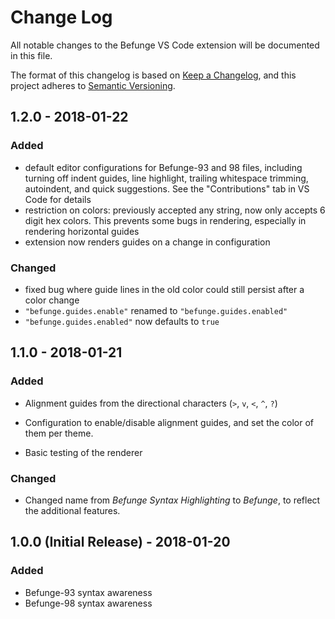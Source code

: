 # Change Log

All notable changes to the Befunge VS Code extension will be documented in this file.

The format of this changelog is based on [Keep a Changelog](http://keepachangelog.com/en/1.0.0/),
and this project adheres to [Semantic Versioning](http://semver.org/spec/v2.0.0.html).

## 1.2.0 - 2018-01-22

### Added

* default editor configurations for Befunge-93 and 98 files, including turning off indent guides, line highlight, trailing whitespace trimming, autoindent, and quick suggestions. See the "Contributions" tab in VS Code for details
* restriction on colors: previously accepted any string, now only accepts 6 digit hex colors. This prevents some bugs in rendering, especially in rendering horizontal guides
* extension now renders guides on a change in configuration

### Changed

* fixed bug where guide lines in the old color could still persist after a color change
* `"befunge.guides.enable"` renamed to `"befunge.guides.enabled"`
* `"befunge.guides.enabled"` now defaults to `true`

## 1.1.0 - 2018-01-21

### Added

* Alignment guides from the directional characters (`>`, `v`, `<`, `^`, `?`)

* Configuration to enable/disable alignment guides, and set the color of them per theme.

* Basic testing of the renderer

### Changed

* Changed name from *Befunge Syntax Highlighting* to *Befunge*, to reflect the additional features.

## 1.0.0 (Initial Release) - 2018-01-20

### Added

* Befunge-93 syntax awareness
* Befunge-98 syntax awareness